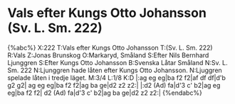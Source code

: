 # Vals efter Kungs Otto Johansson (Sv. L. Sm. 222)

{%abc%}
X:222
T:Vals efter Kungs Otto Johansson
T:(Sv. L. Sm. 222)
R:Vals
Z:Jonas Brunskog
O:Markaryd, Småland
S:Efter Nils Bernhard Ljunggren
S:Efter Kungs Otto Johansson
B:Svenska Låtar Småland
N:Sv. L. Sm. 222
N:Ljunggren hade låten efter Kungs Otto Johansson.
N:Ljuggren spelade låten i tredje läget.
M:3/4
L:1/8
K:D
|:ag eg eg|ba f2 f2|af df df|d'b g2 g2|
ag eg eg|ba f2 f2|ag ba ge|d2 z2 z2:|
|:d2 (Ad) fa|d'3 c' b2|ag eg eg|ba f2 f2|
d2 (Ad) fa|d'3 c' b2|ag ba ge|d2 z2 z2:|
{%endabc%}


